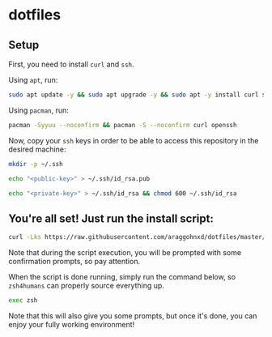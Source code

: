# dotfiles

## Setup
First, you need to install `curl` and `ssh`.

Using `apt`, run:
```sh
sudo apt update -y && sudo apt upgrade -y && sudo apt -y install curl ssh
```

Using `pacman`, run:
```sh
pacman -Syyuu --noconfirm && pacman -S --noconfirm curl openssh
```

Now, copy your `ssh` keys in order to be able to access this repository in the desired machine:
```sh
mkdir -p ~/.ssh
```
```sh
echo "<public-key>" > ~/.ssh/id_rsa.pub
```
```sh
echo "<private-key>" > ~/.ssh/id_rsa && chmod 600 ~/.ssh/id_rsa
```

## You're all set! Just run the install script:
```sh
curl -Lks https://raw.githubusercontent.com/araggohnxd/dotfiles/master/.zsh/install.sh | /bin/bash
```
Note that during the script execution, you will be prompted with some confirmation prompts, so pay attention.

When the script is done running, simply run the command below, so `zsh4humans` can properly source everything up.
```sh
exec zsh
```
Note that this will also give you some prompts, but once it's done, you can enjoy your fully working environment!
